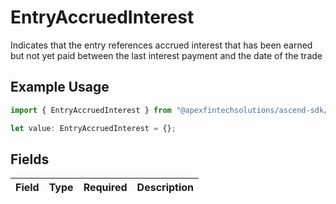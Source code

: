 # EntryAccruedInterest

Indicates that the entry references accrued interest that has been earned but not yet paid between the last interest payment and the date of the trade

## Example Usage

```typescript
import { EntryAccruedInterest } from "@apexfintechsolutions/ascend-sdk/models/components";

let value: EntryAccruedInterest = {};
```

## Fields

| Field       | Type        | Required    | Description |
| ----------- | ----------- | ----------- | ----------- |